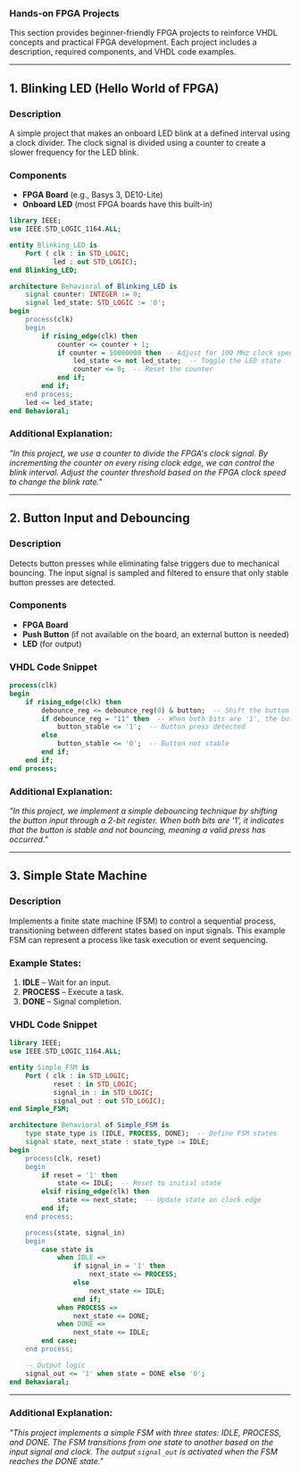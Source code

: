 ### Hands-on FPGA Projects

This section provides beginner-friendly FPGA projects to reinforce VHDL concepts and practical FPGA development. Each project includes a description, required components, and VHDL code examples.

---

## 1. Blinking LED (Hello World of FPGA)

### Description

A simple project that makes an onboard LED blink at a defined interval using a clock divider. The clock signal is divided using a counter to create a slower frequency for the LED blink.

### Components

- **FPGA Board** (e.g., Basys 3, DE10-Lite)
- **Onboard LED** (most FPGA boards have this built-in)

```vhdl
library IEEE;
use IEEE.STD_LOGIC_1164.ALL;

entity Blinking_LED is
    Port ( clk : in STD_LOGIC;
           led : out STD_LOGIC);
end Blinking_LED;

architecture Behavioral of Blinking_LED is
    signal counter: INTEGER := 0;
    signal led_state: STD_LOGIC := '0';
begin
    process(clk)
    begin
        if rising_edge(clk) then
            counter <= counter + 1;
            if counter = 50000000 then -- Adjust for 100 MHz clock speed
                led_state <= not led_state;  -- Toggle the LED state
                counter <= 0;  -- Reset the counter
            end if;
        end if;
    end process;
    led <= led_state;
end Behavioral;
```

### Additional Explanation:

_"In this project, we use a counter to divide the FPGA's clock signal. By incrementing the counter on every rising clock edge, we can control the blink interval. Adjust the counter threshold based on the FPGA clock speed to change the blink rate."_

---

## 2. Button Input and Debouncing

### Description

Detects button presses while eliminating false triggers due to mechanical bouncing. The input signal is sampled and filtered to ensure that only stable button presses are detected.

### Components

- **FPGA Board**
- **Push Button** (if not available on the board, an external button is needed)
- **LED** (for output)

### VHDL Code Snippet
```vhdl
process(clk)
begin
    if rising_edge(clk) then
        debounce_reg <= debounce_reg(0) & button;  -- Shift the button signal into the register
        if debounce_reg = "11" then  -- When both bits are '1', the button is stable
            button_stable <= '1';  -- Button press detected
        else
            button_stable <= '0';  -- Button not stable
        end if;
    end if;
end process;
```

### Additional Explanation:

_"In this project, we implement a simple debouncing technique by shifting the button input through a 2-bit register. When both bits are '1', it indicates that the button is stable and not bouncing, meaning a valid press has occurred."_

---

## 3. Simple State Machine

### Description

Implements a finite state machine (FSM) to control a sequential process, transitioning between different states based on input signals. This example FSM can represent a process like task execution or event sequencing.

### Example States:

1. **IDLE** – Wait for an input.
2. **PROCESS** – Execute a task.
3. **DONE** – Signal completion.

### VHDL Code Snippet
```vhdl
library IEEE;
use IEEE.STD_LOGIC_1164.ALL;

entity Simple_FSM is
    Port ( clk : in STD_LOGIC;
           reset : in STD_LOGIC;
           signal_in : in STD_LOGIC;
           signal_out : out STD_LOGIC);
end Simple_FSM;

architecture Behavioral of Simple_FSM is
    type state_type is (IDLE, PROCESS, DONE);  -- Define FSM states
    signal state, next_state : state_type := IDLE;
begin
    process(clk, reset)
    begin
        if reset = '1' then
            state <= IDLE;  -- Reset to initial state
        elsif rising_edge(clk) then
            state <= next_state;  -- Update state on clock edge
        end if;
    end process;

    process(state, signal_in)
    begin
        case state is
            when IDLE =>
                if signal_in = '1' then
                    next_state <= PROCESS;
                else
                    next_state <= IDLE;
                end if;
            when PROCESS =>
                next_state <= DONE;
            when DONE =>
                next_state <= IDLE;
        end case;
    end process;

    -- Output logic
    signal_out <= '1' when state = DONE else '0';
end Behavioral;
```

---
### Additional Explanation:

_"This project implements a simple FSM with three states: IDLE, PROCESS, and DONE. The FSM transitions from one state to another based on the input signal and clock. The output `signal_out` is activated when the FSM reaches the DONE state."_

